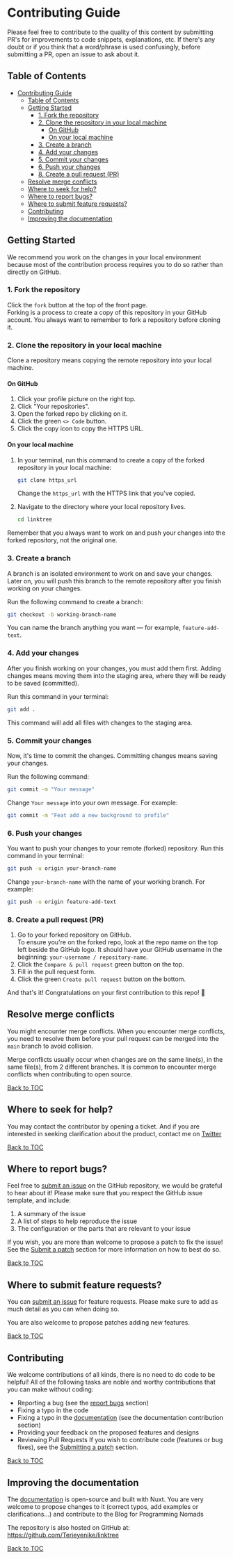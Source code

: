 # Contributing Guide

Please feel free to contribute to the quality of this content by submitting PR's for improvements to code snippets, explanations, etc. If there's any doubt or if you think that a word/phrase is used confusingly, before submitting a PR, open an issue to ask about it.

## Table of Contents

- [Contributing Guide](#contributing-guide)
  - [Table of Contents](#table-of-contents)
  - [Getting Started](#getting-started)
    - [1. Fork the repository](#1-fork-the-repository)
    - [2. Clone the repository in your local machine](#2-clone-the-repository-in-your-local-machine)
      - [On GitHub](#on-github)
      - [On your local machine](#on-your-local-machine)
    - [3. Create a branch](#3-create-a-branch)
    - [4. Add your changes](#4-add-your-changes)
    - [5. Commit your changes](#5-commit-your-changes)
    - [6. Push your changes](#6-push-your-changes)
    - [8. Create a pull request (PR)](#8-create-a-pull-request-pr)
  - [Resolve merge conflicts](#resolve-merge-conflicts)
  - [Where to seek for help?](#where-to-seek-for-help)
  - [Where to report bugs?](#where-to-report-bugs)
  - [Where to submit feature requests?](#where-to-submit-feature-requests)
  - [Contributing](#contributing)
  - [Improving the documentation](#improving-the-documentation)

## Getting Started
We recommend you work on the changes in your local environment because most of the contribution process requires you to do so rather than directly on GitHub.

### 1. Fork the repository

Click the `fork` button at the top of the front page. <br>
Forking is a process to create a copy of this repository in your GitHub account. You always want to remember to fork a repository before cloning it.

### 2. Clone the repository in your local machine

Clone a repository means copying the remote repository into your local machine.

#### On GitHub

1. Click your profile picture on the right top.
2. Click "Your repositories".
3. Open the forked repo by clicking on it.
4. Click the green `<> Code` button.
5. Click the copy icon to copy the HTTPS URL.

#### On your local machine

1. In your terminal, run this command to create a copy of the forked repository in your local machine:

   ```bash
   git clone https_url
   ```

   Change the `https_url` with the HTTPS link that you've copied.

2. Navigate to the directory where your local repository lives.

   ```bash
   cd linktree
   ```

Remember that you always want to work on and push your changes into the forked repository, not the original one.

### 3. Create a branch

A branch is an isolated environment to work on and save your changes. Later on, you will push this branch to the remote repository after you finish working on your changes.

Run the following command to create a branch:

```bash
git checkout -b working-branch-name
```

You can name the branch anything you want — for example, `feature-add-text`.

### 4. Add your changes

After you finish working on your changes, you must add them first. Adding changes means moving them into the staging area, where they will be ready to be saved (committed).

Run this command in your terminal:

```bash
git add .
```

This command will add all files with changes to the staging area.

### 5. Commit your changes

Now, it's time to commit the changes. Committing changes means saving your changes.

Run the following command:

```bash
git commit -m "Your message"
```

Change `Your message` into your own message. For example:

```bash
git commit -m "Feat add a new background to profile"
```

### 6. Push your changes

You want to push your changes to your remote (forked) repository. Run this command in your terminal:

```bash
git push -u origin your-branch-name
```

Change `your-branch-name` with the name of your working branch. For example:

```bash
git push -u origin feature-add-text
```

### 8. Create a pull request (PR)

1. Go to your forked repository on GitHub. <br> To ensure you're on the forked repo, look at the repo name on the top left beside the GitHub logo. It should have your GitHub username in the beginning: `your-username / repository-name`.
2. Click the `Compare & pull request` green button on the top.
3. Fill in the pull request form.
4. Click the green `Create pull request` button on the bottom.

And that's it! Congratulations on your first contribution to this repo! 🎉

## Resolve merge conflicts

You might encounter merge conflicts. When you encounter merge conflicts, you need to resolve them before your pull request can be merged into the `main` branch to avoid collision.

Merge conflicts usually occur when changes are on the same line(s), in the same file(s), from 2 different branches. It is common to encounter merge conflicts when contributing to open source.

[Back to TOC](#table-of-contents)

## Where to seek for help?

You may contact the contributor by opening a ticket. And if you are interested in seeking clarification about the
product, contact me on [Twitter](https://twitter.com/terieyenike)

[Back to TOC](#table-of-contents)

## Where to report bugs?

Feel free to [submit an issue](https://github.com/Terieyenike/linktree/issues/new/choose) on the GitHub repository, we
would be grateful to hear about it! Please make sure that you respect the GitHub issue template, and include:

1. A summary of the issue
2. A list of steps to help reproduce the issue
3. The configuration or the parts that are relevant to your issue

If you wish, you are more than welcome to propose a patch to fix the issue! See
the [Submit a patch](#submitting-a-patch) section for more information on how to best do so.

[Back to TOC](#table-of-contents)

## Where to submit feature requests?

You can [submit an issue](https://github.com/Terieyenike/linktree/issues/new/choose) for feature requests. Please make
sure to add as much detail as you can when doing so.

You are also welcome to propose patches adding new features.

[Back to TOC](#table-of-contents)

## Contributing

We welcome contributions of all kinds, there is no need to do code to be helpful! All of the following tasks are noble
and worthy contributions that you can make without coding:

- Reporting a bug (see the [report bugs](#where-to-report-bugs) section)
- Fixing a typo in the code
- Fixing a typo in the [documentation](https://github.com/Terieyenike/linktree/blob/main/README.md) (see the
  documentation contribution section)
- Providing your feedback on the proposed features and designs
- Reviewing Pull Requests If you wish to contribute code (features or bug fixes), see
  the [Submitting a patch](#submitting-a-patch) section.

[Back to TOC](#table-of-contents)

## Improving the documentation

The [documentation](https://github.com/Terieyenike/linktree/blob/main/README.md) is open-source and built with Nuxt.
You are very welcome to propose changes to it (correct typos, add examples or clarifications...) and contribute to the
Blog for Programming Nomads

The repository is also hosted on GitHub at: https://github.com/Terieyenike/linktree

[Back to TOC](#table-of-contents)
